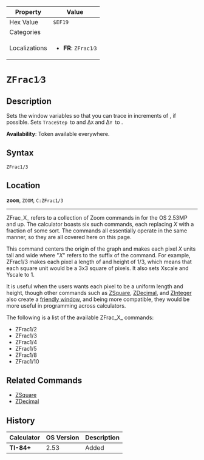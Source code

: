 | Property      | Value |
|---------------|-------|
| Hex Value     | `$EF19`|
| Categories    | <ul></ul> |
| Localizations | <ul><li><b>FR</b>: `ZFrac1⁄3`</li></ul> |

# `ZFrac1⁄3`

## Description
Sets the window variables so that you can trace in increments of , if possible. Sets `TraceStep `to  and Δ`X` and Δ`Y `to .


<b>Availability</b>: Token available everywhere.

## Syntax
`ZFrac1/3`

## Location
<tt><kbd><b>zoom</b></kbd></tt>, `ZOOM`, `C:ZFrac1/3`
<hr>

ZFrac_X_ refers to a collection of Zoom commands in for the OS 2.53MP and up. The calculator boasts six such commands, each replacing _X_ with a fraction of some sort. The commands all essentially operate in the same manner, so they are all covered here on this page.

This command centers the origin of the graph and makes each pixel _X_ units tall and wide where "_X_" refers to the suffix of the command. For example, ZFrac1/3 makes each pixel a length of and height of 1/3, which means that each square unit would be a 3x3 square of pixels. It also sets Xscale and Yscale to 1.

It is useful when the users wants each pixel to be a uniform length and height, though other commands such as [ZSquare](/zsquare), [ZDecimal](/zdecimal), and [ZInteger](/zinteger) also create a [friendly window](/friendly-window), and being more compatible, they would be more useful in programming across calculators.

The following is a list of the available ZFrac_X_ commands:

*   ZFrac1/2
*   ZFrac1/3
*   ZFrac1/4
*   ZFrac1/5
*   ZFrac1/8
*   ZFrac1/10

## Related Commands

*   [ZSquare](/zsquare)
*   [ZDecimal](/zdecimal)

## History
| Calculator | OS Version | Description |
|------------|------------|-------------|
| <b>TI-84+</b> | 2.53 | Added |



